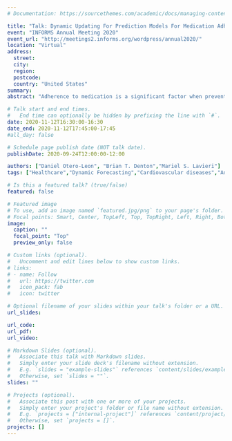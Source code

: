 ```yaml
---
# Documentation: https://sourcethemes.com/academic/docs/managing-content/

title: "Talk: Dynamic Updating For Prediction Models For Medication Adherence."
event: "INFORMS Annual Meeting 2020"
event_url: "http://meetings2.informs.org/wordpress/annual2020/"
location: "Virtual"
address: 
  street:
  city: 
  region: 
  postcode: 
  country: "United States"
summary:
abstract: "Adherence to medication is a significant factor when preventing chronic diseases. When patients adhere poorly, physicians intervene to increase this adherence. Methods such as constant surveillance and reminding the importance of medications have shown a positive effect over adherence. Therefore, the literature has studied adherence to widely, considering demographics and patient's medical factors. Moreover, we add factors associated with past adherence and surveillance frequency. Additionally, we include the randomness of patient's attendance to appointments. We develop a dynamic logistic regression with random effects and apply our model to longitudinal data for lowering cholesterol medications in a large cohort of patients seen in the national Veterans Affairs health system."

# Talk start and end times.
#   End time can optionally be hidden by prefixing the line with `#`.
date: 2020-11-12T16:30:00-16:30
date_end: 2020-11-12T17:45:00-17:45
#all_day: false

# Schedule page publish date (NOT talk date).
publishDate: 2020-09-24T12:00:00-12:00

authors: ["Daniel Otero-Leon", "Brian T. Denton","Mariel S. Lavieri"]
tags: ["Healthcare","Dynamic Forecasting","Cardiovascular diseases","Adherence","Conference Talk"]

# Is this a featured talk? (true/false)
featured: false

# Featured image
# To use, add an image named `featured.jpg/png` to your page's folder. 
# Focal points: Smart, Center, TopLeft, Top, TopRight, Left, Right, BottomLeft, Bottom, BottomRight.
image:
  caption: ""
  focal_point: "Top"
  preview_only: false

# Custom links (optional).
#   Uncomment and edit lines below to show custom links.
# links:
# - name: Follow
#   url: https://twitter.com
#   icon_pack: fab
#   icon: twitter

# Optional filename of your slides within your talk's folder or a URL.
url_slides:

url_code:
url_pdf:
url_video:

# Markdown Slides (optional).
#   Associate this talk with Markdown slides.
#   Simply enter your slide deck's filename without extension.
#   E.g. `slides = "example-slides"` references `content/slides/example-slides.md`.
#   Otherwise, set `slides = ""`.
slides: ""

# Projects (optional).
#   Associate this post with one or more of your projects.
#   Simply enter your project's folder or file name without extension.
#   E.g. `projects = ["internal-project"]` references `content/project/deep-learning/index.md`.
#   Otherwise, set `projects = []`.
projects: []
---
```

